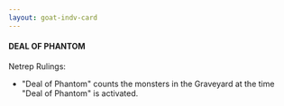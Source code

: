 ```yaml
---
layout: goat-indv-card
---
```


#### DEAL OF PHANTOM

Netrep Rulings:

*   "Deal of Phantom" counts the monsters in the Graveyard at the time "Deal of Phantom" is activated.